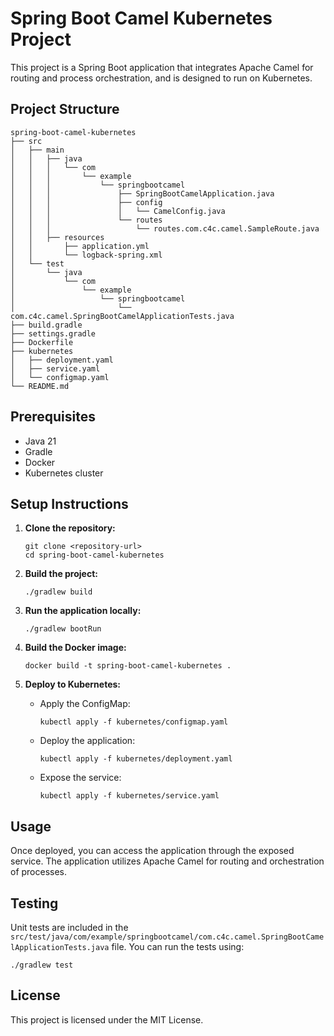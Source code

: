 # Spring Boot Camel Kubernetes Project

This project is a Spring Boot application that integrates Apache Camel for routing and process orchestration, and is designed to run on Kubernetes. 

## Project Structure

```
spring-boot-camel-kubernetes
├── src
│   ├── main
│   │   ├── java
│   │   │   └── com
│   │   │       └── example
│   │   │           └── springbootcamel
│   │   │               ├── SpringBootCamelApplication.java
│   │   │               ├── config
│   │   │               │   └── CamelConfig.java
│   │   │               └── routes
│   │   │                   └── routes.com.c4c.camel.SampleRoute.java
│   │   ├── resources
│   │       ├── application.yml
│   │       └── logback-spring.xml
│   └── test
│       └── java
│           └── com
│               └── example
│                   └── springbootcamel
│                       └── com.c4c.camel.SpringBootCamelApplicationTests.java
├── build.gradle
├── settings.gradle
├── Dockerfile
├── kubernetes
│   ├── deployment.yaml
│   ├── service.yaml
│   └── configmap.yaml
└── README.md
```

## Prerequisites

- Java 21
- Gradle
- Docker
- Kubernetes cluster

## Setup Instructions

1. **Clone the repository:**
   ```
   git clone <repository-url>
   cd spring-boot-camel-kubernetes
   ```

2. **Build the project:**
   ```
   ./gradlew build
   ```

3. **Run the application locally:**
   ```
   ./gradlew bootRun
   ```

4. **Build the Docker image:**
   ```
   docker build -t spring-boot-camel-kubernetes .
   ```

5. **Deploy to Kubernetes:**
   - Apply the ConfigMap:
     ```
     kubectl apply -f kubernetes/configmap.yaml
     ```
   - Deploy the application:
     ```
     kubectl apply -f kubernetes/deployment.yaml
     ```
   - Expose the service:
     ```
     kubectl apply -f kubernetes/service.yaml
     ```

## Usage

Once deployed, you can access the application through the exposed service. The application utilizes Apache Camel for routing and orchestration of processes.

## Testing

Unit tests are included in the `src/test/java/com/example/springbootcamel/com.c4c.camel.SpringBootCamelApplicationTests.java` file. You can run the tests using:
```
./gradlew test
```

## License

This project is licensed under the MIT License.
